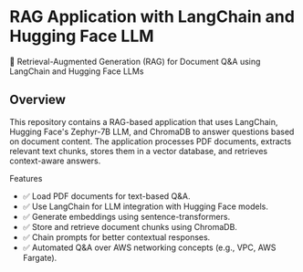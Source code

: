 # RAG Application with LangChain and Hugging Face LLM
🚀 Retrieval-Augmented Generation (RAG) for Document Q&A using LangChain and Hugging Face LLMs

## Overview
This repository contains a RAG-based application that uses LangChain, Hugging Face's Zephyr-7B LLM, and ChromaDB to answer questions based on document content. The application processes PDF documents, extracts relevant text chunks, stores them in a vector database, and retrieves context-aware answers.

Features

- ✅ Load PDF documents for text-based Q&A.
- ✅ Use LangChain for LLM integration with Hugging Face models.
- ✅ Generate embeddings using sentence-transformers.
- ✅ Store and retrieve document chunks using ChromaDB.
- ✅ Chain prompts for better contextual responses.
- ✅ Automated Q&A over AWS networking concepts (e.g., VPC, AWS Fargate).